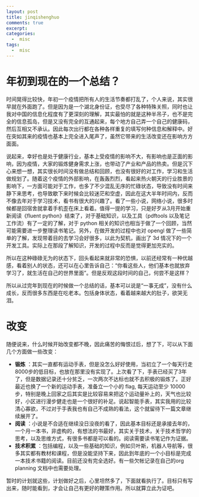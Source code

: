 ```yaml
---
layout: post
title: jinqishenghuo
comments: true
excerpt: 
categories:
  -  misc
tags:
  -  misc
---
```



# 年初到现在的一个总结？

时间晃得比较快，年初一个疫情把所有人的生活节奏都打乱了，个人来说，其实很早就在外面跑了。但是因为是一个湖北身份证，也受尽了各种特殊关照，同时也让我对中国的信息化程度有了更深刻的理解，其实最怕的就是这种半吊子，也不是完全的信息孤岛，但是又没有完全的互通起来，每个地方自己弄一个自己的健康码，然后互相又不承认。因此每次出行都在各种各样重复的填写何种信息和解释中。好在突如其来的疫情也基本上完全进入尾声了，虽然它带来的生活改变还在影响方方面面。

说起来，幸好也是处于健康行业，基本上受疫情的影响不大，有影响也是正面的影响，因为疫情，大家的锻炼健身需求上涨，也带动了产业和产品的热卖。但是沉下心来想一想，其实很长时间没有做总结和回顾，也没有很好的对工作，学习和生活做规划了。随着这个疫情的外部影响，在轰轰烈烈，看起来热火朝天的行业胜景的影响下，一方面可能对于工作，也多了不少混乱无序的忙碌状态，导致没有时间来静下来思考，也导致歇下来时候会比较迷茫和空虚，因此在这大半年时间内，反而不像去年对于学习技术，看书有很大的兴趣了。看了一些小说，网络小说，很多时候都是回宿舍就拿着手机歪在床上看着。值得一提的学习，只是好歹从3月开始重新阅读《fluent python》结束了，对于基础知识，以及工具（pdftools 以及笔记工作流）有了一定的了解，对于 python 相关的知识也相当于做了一个回顾，当然可能需要进一步整理读书笔记。另外，在做开发的过程中也对 opengl 做了一些简单的了解，发现带着目的去学习会好很多，以此为契机，画出了 3d 情况下的一个开发工具。实际上在那段了解知识，开发的过程中反而是觉得更加充实的。

所以在这种碌碌无为的状态下，回头看起来就非常的恐惧，以前还经常有一种优越感，看着别人的状态，还可以在心里告诉自己：“你看这些人，他们基本也就放弃学习了，就生活在自己的世界里面”。但是反观这段时间的自己，何尝不是这样？

所以从过完年到现在的时候做一个总结的话，基本可以说是“一事无成”，没有什么成长，反而很多东西是在吃老本。包括身体状态，看着越来越大的肚子，欲哭无泪。


# 改变

随便说来，什么时候开始改变都不晚，因此痛苦的悔恨过后，想了下，可以从下面几个方面做一些改变：

-   **锻炼** ：其实一直都有运动手表，但是没怎么好好使用，当初立了一个每天行走8000步的低目标，也放在那里没有实现了。上次看了下，手表已经买了3年了，但是数据记录还十分贫乏，一次两次不达标也就不去积极的锻炼了。正好最近也换了一个新的运动手表，准备立一个小的 flag, 每天运动至少 10000 步，特别是晚上回家之后其实是比较容易来把这个运动量补上的，天气也比较好，小区进行漫步健走也是一个很好的补足。说起智能手表，其实我用的比较清心寡欲，不过对于手表我也有自己不成熟的看法，这个就留待下一篇文章继续展开了。
-   **阅读** ：小说是不合适在继续没日没夜的看了，因此基本目标还是承接去年的，一个月一本书，非虚构的，有想法的书最好，其实关于技术，关于技术哲学的思考，以及思维方式，有很多书都是可以看的。阅读需要读书笔记作为证据。
-   **技术积累** ：包括编程，以及一些基础的知识，例如贝叶斯，机器人导航等，很多其实都有教材和课程，但是没能坚持下来，因此到年底的一个小目标是完成一本技术书籍的阅读。目前还没有完全选好。有一些欠帐记录在自己的org planning 文档中也需要处理。

暂时的计划就这些，计划做好之后，心里坦然多了，下面就看执行了。目标只有写出来，随时能看到，才会让自己有更好的鞭策作用。所以就算立此为证吧。
